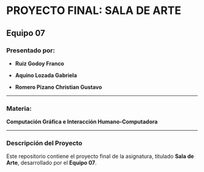 # PROYECTO FINAL: SALA DE ARTE  

## Equipo 07  

### Presentado por:
- **Ruiz Godoy Franco**  

- **Aquino Lozada Gabriela**  

- **Romero Pizano Christian Gustavo**  

---

### Materia:
**Computación Gráfica e Interacción Humano-Computadora**

---

### Descripción del Proyecto
Este repositorio contiene el proyecto final de la asignatura, titulado **Sala de Arte**, desarrollado por el **Equipo 07**.  
